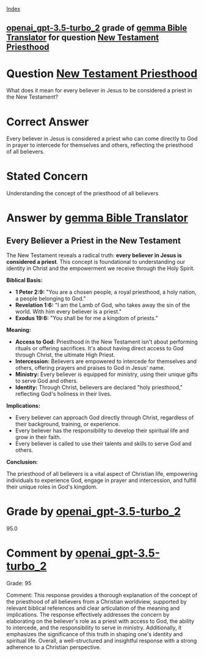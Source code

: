 
[Index](../../../../index.md)
## [openai_gpt-3.5-turbo_2](../../../grading_models/openai_gpt-3.5-turbo_2.md) grade of [gemma Bible Translator](../../../answering_models/gemma_Bible_Translator.md) for question [New Testament Priesthood](../../../questions/New_Testament_Priesthood.md)

# Question [New Testament Priesthood](../../../questions/New_Testament_Priesthood.md)
What does it mean for every believer in Jesus to be considered a priest in the New Testament?

# Correct Answer
Every believer in Jesus is considered a priest who can come directly to God in prayer to intercede for themselves and others, reflecting the priesthood of all believers.

# Stated Concern
Understanding the concept of the priesthood of all believers

# Answer by [gemma Bible Translator](../../../answering_models/gemma_Bible_Translator.md)
## Every Believer a Priest in the New Testament

The New Testament reveals a radical truth: **every believer in Jesus is considered a priest**. This concept is foundational to understanding our identity in Christ and the empowerment we receive through the Holy Spirit.

**Biblical Basis:**

* **1 Peter 2:9:** "You are a chosen people, a royal priesthood, a holy nation, a people belonging to God."
* **Revelation 1:6:** "I am the Lamb of God, who takes away the sin of the world. With him every believer is a priest."
* **Exodus 19:6:** "You shall be for me a kingdom of priests."

**Meaning:**

* **Access to God:** Priesthood in the New Testament isn't about performing rituals or offering sacrifices. It's about having direct access to God through Christ, the ultimate High Priest. 
* **Intercession:** Believers are empowered to intercede for themselves and others, offering prayers and praises to God in Jesus' name.
* **Ministry:** Every believer is equipped for ministry, using their unique gifts to serve God and others. 
* **Identity:** Through Christ, believers are declared "holy priesthood," reflecting God's holiness in their lives.

**Implications:**

* Every believer can approach God directly through Christ, regardless of their background, training, or experience.
* Every believer has the responsibility to develop their spiritual life and grow in their faith.
* Every believer is called to use their talents and skills to serve God and others.

**Conclusion:**

The priesthood of all believers is a vital aspect of Christian life, empowering individuals to experience God, engage in prayer and intercession, and fulfill their unique roles in God's kingdom.

# Grade by [openai_gpt-3.5-turbo_2](../../../grading_models/openai_gpt-3.5-turbo_2.md)
95.0

# Comment by [openai_gpt-3.5-turbo_2](../../../grading_models/openai_gpt-3.5-turbo_2.md)
Grade: 95

Comment: This response provides a thorough explanation of the concept of the priesthood of all believers from a Christian worldview, supported by relevant biblical references and clear articulation of the meaning and implications. The response effectively addresses the concern by elaborating on the believer's role as a priest with access to God, the ability to intercede, and the responsibility to serve in ministry. Additionally, it emphasizes the significance of this truth in shaping one's identity and spiritual life. Overall, a well-structured and insightful response with a strong adherence to a Christian perspective.
